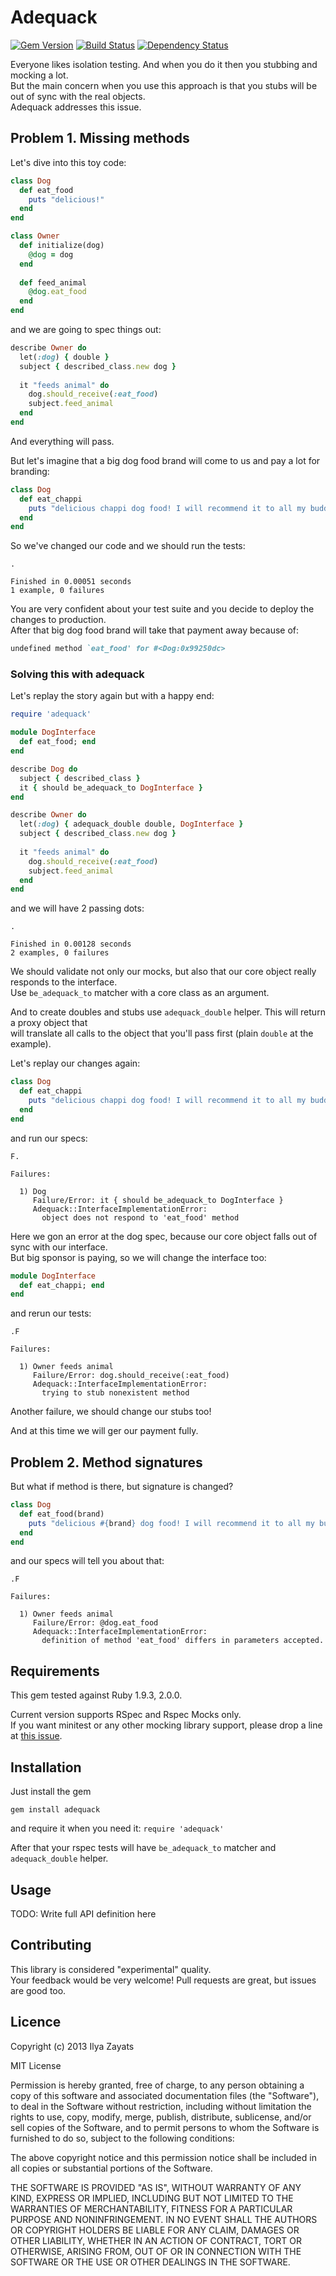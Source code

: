 # Adequack

[![Gem Version](https://badge.fury.io/rb/adequack.png)](http://badge.fury.io/rb/adequack)
[![Build Status](https://travis-ci.org/Somebody32/adequack.png?branch=master)](https://travis-ci.org/Somebody32/adequack)
[![Dependency Status](https://gemnasium.com/Somebody32/adequack.png)](https://gemnasium.com/Somebody32/adequack)

Everyone likes isolation testing. And when you do it then you stubbing and mocking a lot.  
But the main concern when you use this approach is that you stubs will be out of sync with the
real objects.   
Adequack addresses this issue.

## Problem 1. Missing methods

Let's dive into this toy code:
```ruby
class Dog
  def eat_food
    puts "delicious!"
  end
end

class Owner
  def initialize(dog)
    @dog = dog
  end
  
  def feed_animal
    @dog.eat_food
  end
end
```

and we are going to spec things out:

```ruby
describe Owner do
  let(:dog) { double }
  subject { described_class.new dog }
  
  it "feeds animal" do
    dog.should_receive(:eat_food)
    subject.feed_animal
  end
end
```

And everything will pass.

But let's imagine that a big dog food brand will come to us and pay a lot for branding:

```ruby
class Dog
  def eat_chappi
    puts "delicious chappi dog food! I will recommend it to all my buddies!"
  end
end
```

So we've changed our code and we should run the tests:

```
.

Finished in 0.00051 seconds
1 example, 0 failures
```

You are very confident about your test suite and you decide to deploy the changes to production.  
After that big dog food brand will take that payment away because of:

```ruby
undefined method `eat_food' for #<Dog:0x99250dc>
```

### Solving this with adequack

Let's replay the story again but with a happy end:

```ruby
require 'adequack'

module DogInterface
  def eat_food; end 
end

describe Dog do
  subject { described_class }
  it { should be_adequack_to DogInterface }
end

describe Owner do
  let(:dog) { adequack_double double, DogInterface }
  subject { described_class.new dog }
  
  it "feeds animal" do
    dog.should_receive(:eat_food)
    subject.feed_animal
  end
end
```

and we will have 2 passing dots:

```
.

Finished in 0.00128 seconds
2 examples, 0 failures
```

We should validate not only our mocks, but also that our core object really responds to the interface.  
Use `be_adequack_to` matcher with a core class as an argument.

And to create doubles and stubs use `adequack_double` helper. This will return a proxy object that  
will translate all calls to the object that you'll pass first (plain `double` at the example).  

Let's replay our changes again:
```ruby
class Dog
  def eat_chappi
    puts "delicious chappi dog food! I will recommend it to all my buddies!"
  end
end
```

and run our specs:
```
F.

Failures:

  1) Dog 
     Failure/Error: it { should be_adequack_to DogInterface }
     Adequack::InterfaceImplementationError:
       object does not respond to 'eat_food' method

```

Here we gon an error at the dog spec, because our core object falls out of sync with our interface.  
But big sponsor is paying, so we will change the interface too:

```ruby
module DogInterface
  def eat_chappi; end 
end
```

and rerun our tests:
```
.F

Failures:

  1) Owner feeds animal
     Failure/Error: dog.should_receive(:eat_food)
     Adequack::InterfaceImplementationError:
       trying to stub nonexistent method

```

Another failure, we should change our stubs too! 

And at this time we will ger our payment fully. 

## Problem 2. Method signatures

But what if method is there, but signature is changed?

```ruby
class Dog
  def eat_food(brand)
    puts "delicious #{brand} dog food! I will recommend it to all my buddies!"
  end
end
```

and our specs will tell you about that:

```
.F

Failures:

  1) Owner feeds animal
     Failure/Error: @dog.eat_food
     Adequack::InterfaceImplementationError:
       definition of method 'eat_food' differs in parameters accepted.
```

## Requirements

This gem tested against Ruby 1.9.3, 2.0.0.

Current version supports RSpec and Rspec Mocks only.  
If you want minitest or any other mocking library support, please drop a line at [this issue](https://github.com/Somebody32/adequack/issues/2).

## Installation

Just install the gem
```
gem install adequack
```

and require it when you need it: `require 'adequack'`

After that your rspec tests will have `be_adequack_to` matcher and `adequack_double` helper.

## Usage

TODO: Write full API definition here

## Contributing

This library is considered "experimental" quality.  
Your feedback would be very welcome! Pull requests are great, but issues are good too.

## Licence 

Copyright (c) 2013 Ilya Zayats

MIT License

Permission is hereby granted, free of charge, to any person obtaining
a copy of this software and associated documentation files (the
"Software"), to deal in the Software without restriction, including
without limitation the rights to use, copy, modify, merge, publish,
distribute, sublicense, and/or sell copies of the Software, and to
permit persons to whom the Software is furnished to do so, subject to
the following conditions:

The above copyright notice and this permission notice shall be
included in all copies or substantial portions of the Software.

THE SOFTWARE IS PROVIDED "AS IS", WITHOUT WARRANTY OF ANY KIND,
EXPRESS OR IMPLIED, INCLUDING BUT NOT LIMITED TO THE WARRANTIES OF
MERCHANTABILITY, FITNESS FOR A PARTICULAR PURPOSE AND
NONINFRINGEMENT. IN NO EVENT SHALL THE AUTHORS OR COPYRIGHT HOLDERS BE
LIABLE FOR ANY CLAIM, DAMAGES OR OTHER LIABILITY, WHETHER IN AN ACTION
OF CONTRACT, TORT OR OTHERWISE, ARISING FROM, OUT OF OR IN CONNECTION
WITH THE SOFTWARE OR THE USE OR OTHER DEALINGS IN THE SOFTWARE.
